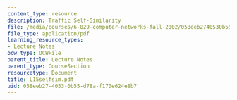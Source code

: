 ```yaml
---
content_type: resource
description: Traffic Self-Similarity
file: /media/courses/6-829-computer-networks-fall-2002/058eeb2740530b55d78af170e624e8b7_L15selfsim.pdf
file_type: application/pdf
learning_resource_types:
- Lecture Notes
ocw_type: OCWFile
parent_title: Lecture Notes
parent_type: CourseSection
resourcetype: Document
title: L15selfsim.pdf
uid: 058eeb27-4053-0b55-d78a-f170e624e8b7
---
```

